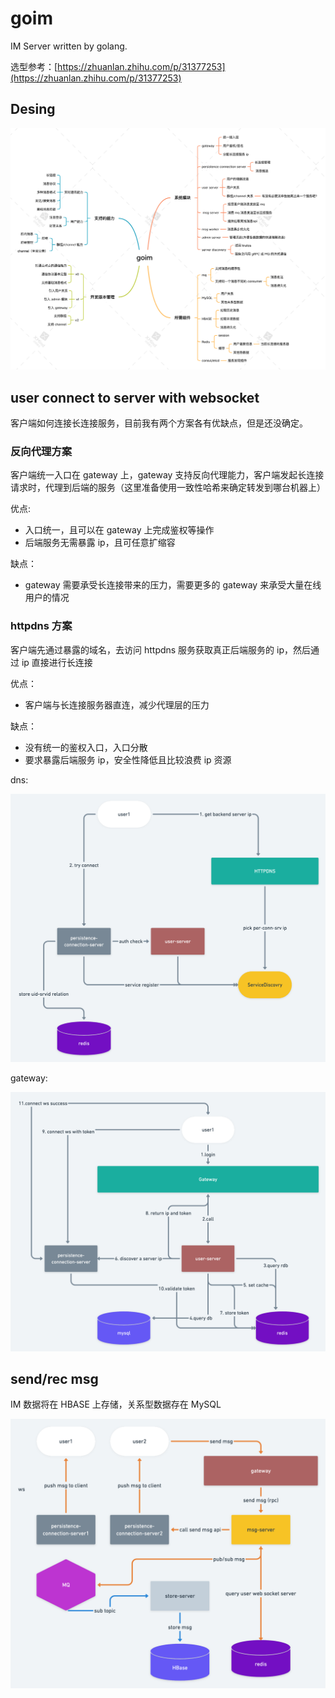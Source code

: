 # goim

IM Server written by golang.

选型参考：[https://zhuanlan.zhihu.com/p/31377253](https://zhuanlan.zhihu.com/p/31377253)

## Desing

![desing](./static/images/goim.png)

## user connect to server with websocket

客户端如何连接长连接服务，目前我有两个方案各有优缺点，但是还没确定。

### 反向代理方案

客户端统一入口在 gateway 上，gateway 支持反向代理能力，客户端发起长连接请求时，代理到后端的服务（这里准备使用一致性哈希来确定转发到哪台机器上）

优点:

- 入口统一，且可以在 gateway 上完成鉴权等操作
- 后端服务无需暴露 ip，且可任意扩缩容

缺点：

- gateway 需要承受长连接带来的压力，需要更多的 gateway 来承受大量在线用户的情况

### httpdns 方案

客户端先通过暴露的域名，去访问 httpdns 服务获取真正后端服务的 ip，然后通过 ip 直接进行长连接

优点：

- 客户端与长连接服务器直连，减少代理层的压力

缺点：

- 没有统一的鉴权入口，入口分散
- 要求暴露后端服务 ip，安全性降低且比较浪费 ip 资源

dns:

![ws](./static/images/conn_ws_dns.png)

gateway:

![gateway](./static/images/conn_ws_gateway.png)

## send/rec msg

IM 数据将在 HBASE 上存储，关系型数据存在 MySQL

![msg](./static/images/send_rec_msg.png)
